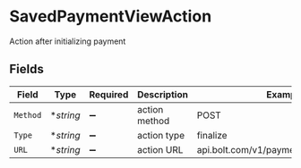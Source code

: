 # SavedPaymentViewAction

Action after initializing payment


## Fields

| Field                                   | Type                                    | Required                                | Description                             | Example                                 |
| --------------------------------------- | --------------------------------------- | --------------------------------------- | --------------------------------------- | --------------------------------------- |
| `Method`                                | **string*                               | :heavy_minus_sign:                      | action method                           | POST                                    |
| `Type`                                  | **string*                               | :heavy_minus_sign:                      | action type                             | finalize                                |
| `URL`                                   | **string*                               | :heavy_minus_sign:                      | action URL                              | api.bolt.com/v1/payments/12345/finalize |